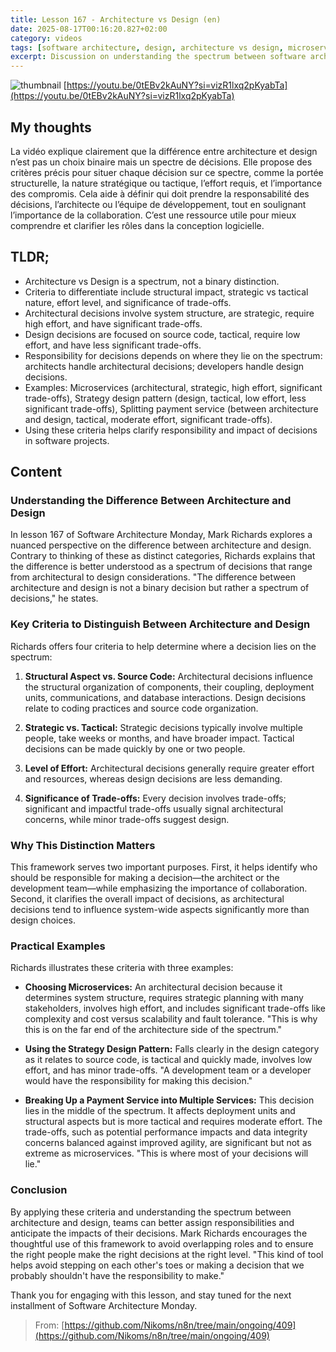 ```yaml
---
title: Lesson 167 - Architecture vs Design (en)
date: 2025-08-17T00:16:20.827+02:00
category: videos
tags: [software architecture, design, architecture vs design, microservices, strategy design pattern, software development, decision making, system design]
excerpt: Discussion on understanding the spectrum between software architecture and design, criteria to differentiate them, and examples illustrating how decisions vary in responsibility and impact.
---
```


![thumbnail](https://i.ytimg.com/vi/0tEBv2kAuNY/maxresdefault.jpg)
[https://youtu.be/0tEBv2kAuNY?si=vizR1lxq2pKyabTa](https://youtu.be/0tEBv2kAuNY?si=vizR1lxq2pKyabTa)

## My thoughts

La vidéo explique clairement que la différence entre architecture et design n’est pas un choix binaire mais un spectre de décisions. Elle propose des critères précis pour situer chaque décision sur ce spectre, comme la portée structurelle, la nature stratégique ou tactique, l’effort requis, et l’importance des compromis. Cela aide à définir qui doit prendre la responsabilité des décisions, l’architecte ou l’équipe de développement, tout en soulignant l’importance de la collaboration. C’est une ressource utile pour mieux comprendre et clarifier les rôles dans la conception logicielle.

## TLDR;
- Architecture vs Design is a spectrum, not a binary distinction.
- Criteria to differentiate include structural impact, strategic vs tactical nature, effort level, and significance of trade-offs.
- Architectural decisions involve system structure, are strategic, require high effort, and have significant trade-offs.
- Design decisions are focused on source code, tactical, require low effort, and have less significant trade-offs.
- Responsibility for decisions depends on where they lie on the spectrum: architects handle architectural decisions; developers handle design decisions.
- Examples: Microservices (architectural, strategic, high effort, significant trade-offs), Strategy design pattern (design, tactical, low effort, less significant trade-offs), Splitting payment service (between architecture and design, tactical, moderate effort, significant trade-offs).
- Using these criteria helps clarify responsibility and impact of decisions in software projects.



## Content

### Understanding the Difference Between Architecture and Design
In lesson 167 of Software Architecture Monday, Mark Richards explores a nuanced perspective on the difference between architecture and design. Contrary to thinking of these as distinct categories, Richards explains that the difference is better understood as a spectrum of decisions that range from architectural to design considerations. "The difference between architecture and design is not a binary decision but rather a spectrum of decisions," he states.

### Key Criteria to Distinguish Between Architecture and Design
Richards offers four criteria to help determine where a decision lies on the spectrum:

1. **Structural Aspect vs. Source Code:** Architectural decisions influence the structural organization of components, their coupling, deployment units, communications, and database interactions. Design decisions relate to coding practices and source code organization.

2. **Strategic vs. Tactical:** Strategic decisions typically involve multiple people, take weeks or months, and have broader impact. Tactical decisions can be made quickly by one or two people.

3. **Level of Effort:** Architectural decisions generally require greater effort and resources, whereas design decisions are less demanding.

4. **Significance of Trade-offs:** Every decision involves trade-offs; significant and impactful trade-offs usually signal architectural concerns, while minor trade-offs suggest design.

### Why This Distinction Matters
This framework serves two important purposes. First, it helps identify who should be responsible for making a decision—the architect or the development team—while emphasizing the importance of collaboration. Second, it clarifies the overall impact of decisions, as architectural decisions tend to influence system-wide aspects significantly more than design choices.

### Practical Examples
Richards illustrates these criteria with three examples:

- **Choosing Microservices:** An architectural decision because it determines system structure, requires strategic planning with many stakeholders, involves high effort, and includes significant trade-offs like complexity and cost versus scalability and fault tolerance. "This is why this is on the far end of the architecture side of the spectrum."

- **Using the Strategy Design Pattern:** Falls clearly in the design category as it relates to source code, is tactical and quickly made, involves low effort, and has minor trade-offs. "A development team or a developer would have the responsibility for making this decision."

- **Breaking Up a Payment Service into Multiple Services:** This decision lies in the middle of the spectrum. It affects deployment units and structural aspects but is more tactical and requires moderate effort. The trade-offs, such as potential performance impacts and data integrity concerns balanced against improved agility, are significant but not as extreme as microservices. "This is where most of your decisions will lie."

### Conclusion
By applying these criteria and understanding the spectrum between architecture and design, teams can better assign responsibilities and anticipate the impacts of their decisions. Mark Richards encourages the thoughtful use of this framework to avoid overlapping roles and to ensure the right people make the right decisions at the right level. "This kind of tool helps avoid stepping on each other's toes or making a decision that we probably shouldn't have the responsibility to make."

Thank you for engaging with this lesson, and stay tuned for the next installment of Software Architecture Monday.




> From: [https://github.com/Nikoms/n8n/tree/main/ongoing/409](https://github.com/Nikoms/n8n/tree/main/ongoing/409)